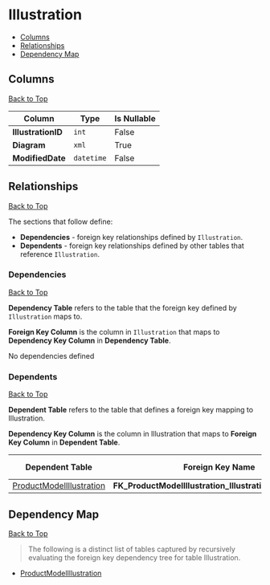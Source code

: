 # Illustration

* [Columns](#columns)
* [Relationships](#relationships)
* [Dependency Map](#dependency-map)

## Columns
[Back to Top](#illustration)

Column | Type | Is Nullable
-------|------|------------
**IllustrationID** | `int` | False
**Diagram** | `xml` | True
**ModifiedDate** | `datetime` | False

## Relationships
[Back to Top](#illustration)


The sections that follow define:
* **Dependencies** - foreign key relationships defined by `Illustration`.
* **Dependents** - foreign key relationships defined by other tables that reference `Illustration`.

### Dependencies
[Back to Top](#illustration)

**Dependency Table** refers to the table that the foreign key defined by `Illustration` maps to.

**Foreign Key Column** is the column in `Illustration` that maps to **Dependency Key Column** in **Dependency Table**.

No dependencies defined

### Dependents
[Back to Top](#illustration)

**Dependent Table** refers to the table that defines a foreign key mapping to Illustration.

**Dependency Key Column** is the column in Illustration that maps to **Foreign Key Column** in **Dependent Table**.

Dependent Table | Foreign Key Name | Foreign Key Column | Dependency Key Column
----------------|------------------|--------------------|----------------------
[ProductModelIllustration](./ProductModelIllustration.md) | **FK_ProductModelIllustration_Illustration_IllustrationID** | `IllustrationID` | `IllustrationID`

## Dependency Map
[Back to Top](#illustration)

> The following is a distinct list of tables captured by recursively evaluating the foreign key dependency tree for table Illustration.

* [ProductModelIllustration](./ProductModelIllustration.md)
